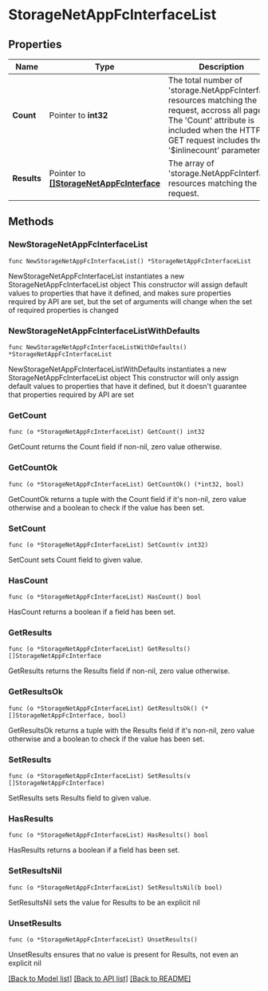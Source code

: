 # StorageNetAppFcInterfaceList

## Properties

Name | Type | Description | Notes
------------ | ------------- | ------------- | -------------
**Count** | Pointer to **int32** | The total number of &#39;storage.NetAppFcInterface&#39; resources matching the request, accross all pages. The &#39;Count&#39; attribute is included when the HTTP GET request includes the &#39;$inlinecount&#39; parameter. | [optional] 
**Results** | Pointer to [**[]StorageNetAppFcInterface**](StorageNetAppFcInterface.md) | The array of &#39;storage.NetAppFcInterface&#39; resources matching the request. | [optional] 

## Methods

### NewStorageNetAppFcInterfaceList

`func NewStorageNetAppFcInterfaceList() *StorageNetAppFcInterfaceList`

NewStorageNetAppFcInterfaceList instantiates a new StorageNetAppFcInterfaceList object
This constructor will assign default values to properties that have it defined,
and makes sure properties required by API are set, but the set of arguments
will change when the set of required properties is changed

### NewStorageNetAppFcInterfaceListWithDefaults

`func NewStorageNetAppFcInterfaceListWithDefaults() *StorageNetAppFcInterfaceList`

NewStorageNetAppFcInterfaceListWithDefaults instantiates a new StorageNetAppFcInterfaceList object
This constructor will only assign default values to properties that have it defined,
but it doesn't guarantee that properties required by API are set

### GetCount

`func (o *StorageNetAppFcInterfaceList) GetCount() int32`

GetCount returns the Count field if non-nil, zero value otherwise.

### GetCountOk

`func (o *StorageNetAppFcInterfaceList) GetCountOk() (*int32, bool)`

GetCountOk returns a tuple with the Count field if it's non-nil, zero value otherwise
and a boolean to check if the value has been set.

### SetCount

`func (o *StorageNetAppFcInterfaceList) SetCount(v int32)`

SetCount sets Count field to given value.

### HasCount

`func (o *StorageNetAppFcInterfaceList) HasCount() bool`

HasCount returns a boolean if a field has been set.

### GetResults

`func (o *StorageNetAppFcInterfaceList) GetResults() []StorageNetAppFcInterface`

GetResults returns the Results field if non-nil, zero value otherwise.

### GetResultsOk

`func (o *StorageNetAppFcInterfaceList) GetResultsOk() (*[]StorageNetAppFcInterface, bool)`

GetResultsOk returns a tuple with the Results field if it's non-nil, zero value otherwise
and a boolean to check if the value has been set.

### SetResults

`func (o *StorageNetAppFcInterfaceList) SetResults(v []StorageNetAppFcInterface)`

SetResults sets Results field to given value.

### HasResults

`func (o *StorageNetAppFcInterfaceList) HasResults() bool`

HasResults returns a boolean if a field has been set.

### SetResultsNil

`func (o *StorageNetAppFcInterfaceList) SetResultsNil(b bool)`

 SetResultsNil sets the value for Results to be an explicit nil

### UnsetResults
`func (o *StorageNetAppFcInterfaceList) UnsetResults()`

UnsetResults ensures that no value is present for Results, not even an explicit nil

[[Back to Model list]](../README.md#documentation-for-models) [[Back to API list]](../README.md#documentation-for-api-endpoints) [[Back to README]](../README.md)


